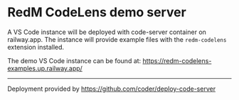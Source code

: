 # RedM CodeLens demo server

A VS Code instance will be deployed with code-server container on railway.app. The instance will provide example files with the `redm-codelens` extension installed.

The demo VS Code instance can be found at: https://redm-codelens-examples.up.railway.app/

---

Deployment provided by https://github.com/coder/deploy-code-server